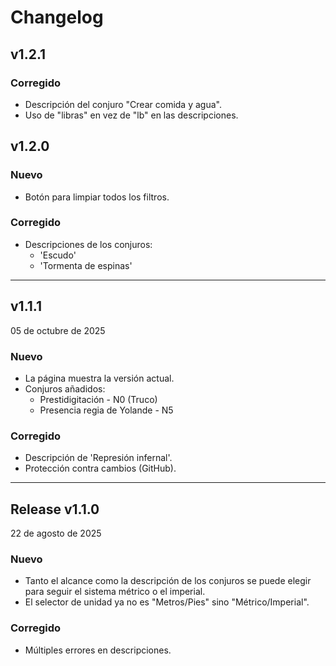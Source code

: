 # Changelog

## v1.2.1

### Corregido

- Descripción del conjuro "Crear comida y agua".
- Uso de "libras" en vez de "lb" en las descripciones.

## v1.2.0

### Nuevo

- Botón para limpiar todos los filtros.

### Corregido

- Descripciones de los conjuros:
  - 'Escudo'
  - 'Tormenta de espinas'

---
## v1.1.1
05 de octubre de 2025

### Nuevo

- La página muestra la versión actual.
- Conjuros añadidos:
  - Prestidigitación - N0 (Truco)
  - Presencia regia de Yolande - N5

### Corregido

- Descripción de 'Represión infernal'.
- Protección contra cambios (GitHub).

---
## Release v1.1.0 
22 de agosto de 2025

### Nuevo

- Tanto el alcance como la descripción de los conjuros se puede elegir para seguir el sistema métrico o el imperial.
- El selector de unidad ya no es "Metros/Pies" sino "Métrico/Imperial".

### Corregido

- Múltiples errores en descripciones.
